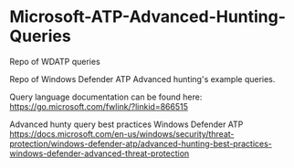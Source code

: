 # Microsoft-ATP-Advanced-Hunting-Queries

Repo of WDATP queries

Repo of Windows Defender ATP Advanced hunting's example queries.

Query language documentation can be found here: https://go.microsoft.com/fwlink/?linkid=866515

Advanced hunty query best practices Windows Defender ATP https://docs.microsoft.com/en-us/windows/security/threat-protection/windows-defender-atp/advanced-hunting-best-practices-windows-defender-advanced-threat-protection
